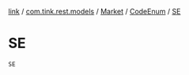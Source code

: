 [link](../../../index.md) / [com.tink.rest.models](../../index.md) / [Market](../index.md) / [CodeEnum](index.md) / [SE](./-s-e.md)

# SE

`SE`
